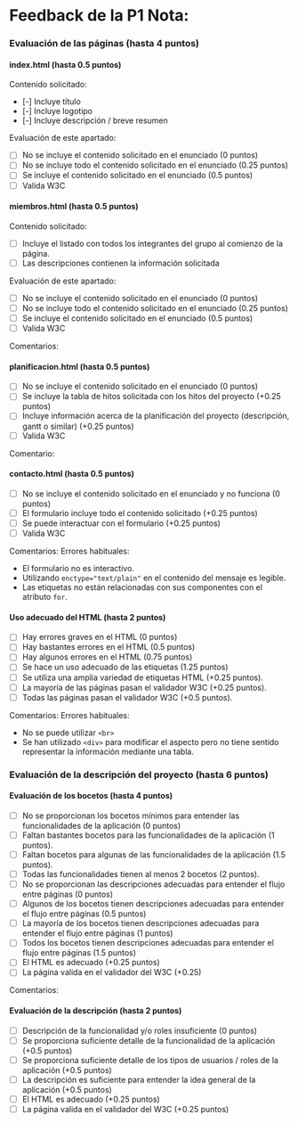 # Feedback de la P1 Nota:

### Evaluación de las páginas (hasta 4 puntos)

#### index.html (hasta 0.5 puntos)
Contenido solicitado:
- [-] Incluye título
- [-] Incluye logotipo
- [-] Incluye descripción / breve resumen

Evaluación de este apartado:
- [ ] No se incluye el contenido solicitado en el enunciado (0 puntos)
- [ ] No se incluye todo el contenido solicitado en el enunciado (0.25 puntos)
- [ ] Se incluye el contenido solicitado en el enunciado (0.5 puntos)
- [ ] Valida W3C

#### miembros.html (hasta 0.5 puntos)
Contenido solicitado:
- [ ] Incluye el listado con todos los integrantes del grupo al comienzo de la página.
- [ ] Las descripciones contienen la información solicitada

Evaluación de este apartado:
- [ ] No se incluye el contenido solicitado en el enunciado (0 puntos)
- [ ] No se incluye todo el contenido solicitado en el enunciado (0.25 puntos)
- [ ] Se incluye el contenido solicitado en el enunciado (0.5 puntos)
- [ ] Valida W3C

Comentarios:

#### planificacion.html (hasta 0.5 puntos)
- [ ] No se incluye el contenido solicitado en el enunciado (0 puntos)
- [ ] Se incluye la tabla de hitos solicitada con los hitos del proyecto (+0.25 puntos)
- [ ] Incluye información acerca de la planificación del proyecto (descripción, gantt o similar) (+0.25 puntos)
- [ ] Valida W3C

Comentario:

#### contacto.html (hasta 0.5 puntos)
- [ ] No se incluye el contenido solicitado en el enunciado y no funciona (0 puntos)
- [ ] El formulario incluye todo el contenido solicitado (+0.25 puntos)
- [ ] Se puede interactuar con el formulario (+0.25 puntos)
- [ ] Valida W3C

Comentarios:
Errores habituales:
- El formulario no es interactivo.
- Utilizando `enctype="text/plain"` en el contenido del mensaje es legible.
- Las etiquetas no están relacionadas con sus componentes con el atributo `for`.

#### Uso adecuado del HTML (hasta 2 puntos)
- [ ] Hay errores graves en el HTML (0 puntos)
- [ ] Hay bastantes errores en el HTML (0.5 puntos)
- [ ] Hay algunos errores en el HTML (0.75 puntos)
- [ ] Se hace un uso adecuado de las etiquetas (1.25 puntos)
- [ ] Se utiliza una amplia variedad de etiquetas HTML (+0.25 puntos).
- [ ] La mayoría de las páginas pasan el validador W3C (+0.25 puntos).
- [ ] Todas las páginas pasan el validador W3C (+0.5 puntos).

Comentarios:
Errores habituales:
- No se puede utilizar `<br>`
- Se han utilizado `<div>` para modificar el aspecto pero no tiene sentido representar la información mediante una tabla.

### Evaluación de la descripción del proyecto (hasta 6 puntos)

#### Evaluación de los bocetos (hasta 4 puntos)
- [ ] No se proporcionan los bocetos mínimos para entender las funcionalidades de la aplicación (0 puntos)
- [ ] Faltan bastantes bocetos para las funcionalidades de la aplicación (1 puntos).
- [ ] Faltan bocetos para algunas de las funcionalidades de la aplicación (1.5 puntos).
- [ ] Todas las funcionalidades tienen al menos 2 bocetos (2 puntos).
- [ ] No se proporcionan las descripciones adecuadas para entender el flujo entre páginas (0 puntos)
- [ ] Algunos de los bocetos tienen descripciones adecuadas para entender el flujo entre páginas (0.5 puntos)
- [ ] La mayoría de los bocetos tienen descripciones adecuadas para entender el flujo entre páginas (1 puntos)
- [ ] Todos los bocetos tienen descripciones adecuadas para entender el flujo entre páginas (1.5 puntos)
- [ ] El HTML es adecuado (+0.25 puntos)
- [ ] La página valida en el validador del W3C (+0.25)

Comentarios:

#### Evaluación de la descripción (hasta 2 puntos)
- [ ] Descripción de la funcionalidad y/o roles insuficiente (0 puntos)
- [ ] Se proporciona suficiente detalle de la funcionalidad de la aplicación (+0.5 puntos)
- [ ] Se proporciona suficiente detalle de los tipos de usuarios / roles de la aplicación (+0.5 puntos)
- [ ] La descripción es suficiente para entender la idea general de la aplicación (+0.5 puntos)
- [ ] El HTML es adecuado (+0.25 puntos)
- [ ] La página valida en el validador del W3C (+0.25 puntos)